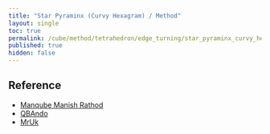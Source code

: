 ```yaml
---
title: "Star Pyraminx (Curvy Hexagram) / Method"
layout: single
toc: true
permalink: /cube/method/tetrahedron/edge_turning/star_pyraminx_curvy_hexagram/method
published: true
hidden: false
---
```


<head>
  <base target="_blank">
</head>



## Reference

- [Manqube Manish Rathod](https://youtu.be/wz5AXljQlic)
- [QBAndo](https://youtu.be/i0YSTFv205M)
- [MrUk](https://youtu.be/tbv-ZrMhXN4)